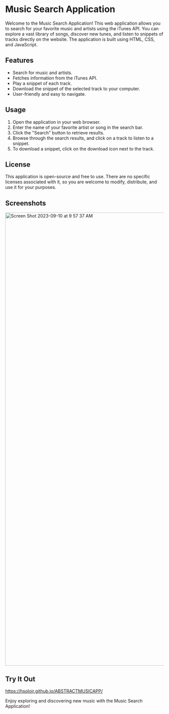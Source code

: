 # Music Search Application

Welcome to the Music Search Application! This web application allows you to search for your favorite music and artists using the iTunes API. You can explore a vast library of songs, discover new tunes, and listen to snippets of tracks directly on the website. The application is built using HTML, CSS, and JavaScript.

## Features

- Search for music and artists.
- Fetches information from the iTunes API.
- Play a snippet of each track.
- Download the snippet of the selected track to your computer.
- User-friendly and easy to navigate.

## Usage

1. Open the application in your web browser.
2. Enter the name of your favorite artist or song in the search bar.
3. Click the "Search" button to retrieve results.
4. Browse through the search results, and click on a track to listen to a snippet.
5. To download a snippet, click on the download icon next to the track.

## License

This application is open-source and free to use. There are no specific licenses associated with it, so you are welcome to modify, distribute, and use it for your purposes.

## Screenshots

<img width="1440" alt="Screen Shot 2023-09-10 at 9 57 37 AM" src="https://github.com/Hsolojr/APIMusicApp/assets/139496108/494e5eb1-72dd-413f-9d1b-9aa1ba4f6fb9">

## Try It Out

https://hsolojr.github.io/ABSTRACTMUSICAPP/

Enjoy exploring and discovering new music with the Music Search Application!



